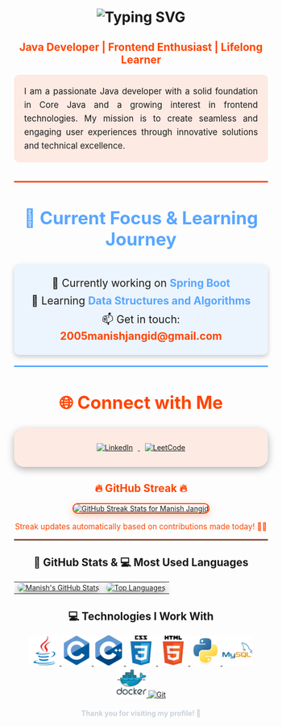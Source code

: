 <h1 align="center"> 
  <img src="https://readme-typing-svg.herokuapp.com/?font=Alice&size=40&center=true&vCenter=true&width=500&height=70&duration=4000&lines=Welcome!+I'm+Manish+Jangid" alt="Typing SVG">
</h1> 
  
<h2 align="center" style="color: #FF4500;">Java Developer | Frontend Enthusiast | Lifelong Learner</h2>

<p align="center" style="max-width: 800px; margin: 0 auto; font-size: 1.2em; line-height: 1.6; text-align: justify; padding: 20px; border-radius: 10px; background: rgba(255, 69, 0, 0.1);">
  I am a passionate Java developer with a solid foundation in Core Java and a growing interest in frontend technologies. My mission is to create seamless and engaging user experiences through innovative solutions and technical excellence.
</p>
 
<br>
 











<hr style="border: none; height: 3px; background: #FF4500; margin: 20px 0;"/>

<!-- Current Project, Learning Journey & Get in Touch Section -->
<h2 align="center" style="color: #58a6ff; font-size: 2.5em;">🚀 Current Focus & Learning Journey</h2>

<ul style="font-size: 1.5em; list-style-type: none; padding: 0; text-align: center; background: rgba(88, 166, 255, 0.1); border-radius: 10px; padding: 15px; box-shadow: 0 4px 10px rgba(0, 0, 0, 0.2);">
  <li style="margin: 10px 0;">🔭 Currently working on <strong style="color: #58a6ff;">Spring Boot</strong></li>
  <li style="margin: 10px 0;">🌱 Learning <strong style="color: #58a6ff;">Data Structures and Algorithms</strong></li>
  <li style="margin: 10px 0;">📫 Get in touch: <strong><a href="mailto:2005manishjangid@gmail.com" style="color: #FF4500; text-decoration: none;">2005manishjangid@gmail.com</a></strong></li>
</ul>

<hr style="border: none; height: 3px; background: #58a6ff; margin: 20px 0;"/>

<!-- Connect with Me Section -->
<h2 align="center" style="color: #FF4500; font-size: 2.5em;">🌐 Connect with Me</h2>

<p align="center" style="background: rgba(255, 69, 0, 0.1); border-radius: 20px; padding: 20px; box-shadow: 0 5px 15px rgba(0, 0, 0, 0.3);">
  <a href="https://linkedin.com/in/manishjangid2005" target="_blank" rel="noreferrer">
    <img src="https://raw.githubusercontent.com/rahuldkjain/github-profile-readme-generator/master/src/images/icons/Social/linked-in-alt.svg" alt="LinkedIn" width="50" height="50" style="margin: 10px;"/>
  </a>
  <a href="https://www.leetcode.com/manishjangid2005" target="_blank" rel="noreferrer">
    <img src="https://raw.githubusercontent.com/rahuldkjain/github-profile-readme-generator/master/src/images/icons/Social/leet-code.svg" alt="LeetCode" width="50" height="50" style="margin: 10px;"/>
  </a>
</p>






























<!-- GitHub Streak Section -->
<h2 align="center" style="color: #FF4500;">🔥 GitHub Streak 🔥</h2>
<p align="center">
  <a href="https://github.com/manishjangid2005">
    <img src="https://github-readme-streak-stats.herokuapp.com/?user=manishjangid2005&theme=transparent&hide_border=true&date_format=M%20j%5B%2C%20Y%5D" 
         alt="GitHub Streak Stats for Manish Jangid"  
         width="400" 
         style="border-radius: 10px; border: 2px solid #FF4500; box-shadow: 0 4px 15px rgba(255, 69, 0, 0.3);" />
  </a>
</p>
<p align="center" style="font-size: 1.1em; color: #FF4500;">
  Streak updates automatically based on contributions made today! 🚀✨
</p>
<hr style="border-top: 2px solid #FF4500;" />























<!-- GitHub Stats and Top Languages Section -->
<h2 align="center">🚀 GitHub Stats & 💻 Most Used Languages</h2>

<table align="center">
  <tr>
    <!-- GitHub Stats -->
    <td>
      <a href="https://github.com/manishjangid2005">
        <img src="https://github-readme-stats.vercel.app/api?username=manishjangid2005&show_icons=true&theme=dark&hide_border=true&count_private=true&include_all_commits=true&v=2" 
             alt="Manish's GitHub Stats" 
             width="400" 
             style="border-radius: 10px; box-shadow: 0 4px 15px rgba(0, 0, 0, 0.3);" />
      </a>
    </td>
    <!-- Most Used Languages -->
    <td>
      <a href="https://github.com/manishjangid2005">
        <img src="https://github-readme-stats.vercel.app/api/top-langs/?username=manishjangid2005&layout=compact&theme=dark&hide_border=true&langs_count=10&card_width=400&v=2" 
             alt="Top Languages" 
             width="400" 
             style="border-radius: 10px; box-shadow: 0 4px 15px rgba(0, 0, 0, 0.3);" />
      </a>
    </td>
  </tr>
</table>




























<!-- Languages & Tools Section - Icons Only -->
<h2 align="center">💻 Technologies I Work With</h2>
<p align="center">
  <a href="https://www.java.com" target="_blank" rel="noreferrer">
    <img src="https://raw.githubusercontent.com/devicons/devicon/master/icons/java/java-original.svg" alt="Java" width="60" height="60"/>
  </a>
  <a href="https://www.cprogramming.com/" target="_blank" rel="noreferrer">
    <img src="https://raw.githubusercontent.com/devicons/devicon/master/icons/c/c-original.svg" alt="C" width="60" height="60"/>
  </a>
  <a href="https://www.w3schools.com/cpp/" target="_blank" rel="noreferrer">
    <img src="https://raw.githubusercontent.com/devicons/devicon/master/icons/cplusplus/cplusplus-original.svg" alt="C++" width="60" height="60"/>
  </a>
  <a href="https://www.w3schools.com/css/" target="_blank" rel="noreferrer">
    <img src="https://raw.githubusercontent.com/devicons/devicon/master/icons/css3/css3-original-wordmark.svg" alt="CSS" width="60" height="60"/>
  </a>
  <a href="https://www.w3.org/html/" target="_blank" rel="noreferrer">
    <img src="https://raw.githubusercontent.com/devicons/devicon/master/icons/html5/html5-original-wordmark.svg" alt="HTML" width="60" height="60"/>
  </a>
  <a href="https://www.python.org" target="_blank" rel="noreferrer">
    <img src="https://raw.githubusercontent.com/devicons/devicon/master/icons/python/python-original.svg" alt="Python" width="60" height="60"/>
  </a>
  <a href="https://www.mysql.com/" target="_blank" rel="noreferrer">
    <img src="https://raw.githubusercontent.com/devicons/devicon/master/icons/mysql/mysql-original-wordmark.svg" alt="MySQL" width="60" height="60"/>
  </a>
  <a href="https://www.docker.com/" target="_blank" rel="noreferrer">
    <img src="https://raw.githubusercontent.com/devicons/devicon/master/icons/docker/docker-original-wordmark.svg" alt="Docker" width="60" height="60"/>
  </a>
  <a href="https://git-scm.com/" target="_blank" rel="noreferrer">
    <img src="https://www.vectorlogo.zone/logos/git-scm/git-scm-icon.svg" alt="Git" width="60" height="60"/>
  </a>
</p>
























<!-- Footer Section -->
<h4 align="center" style="color: #c9d1d9; font-size: 1em;">Thank you for visiting my profile! 🌟</h4>
